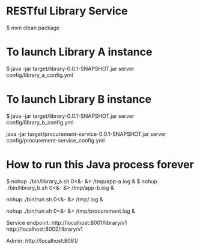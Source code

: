 RESTful Library Service
======================

$ mvn clean package

# To launch Library A instance
$ java -jar target/library-0.0.1-SNAPSHOT.jar server config/library_a_config.yml 

# To launch Library B instance
$ java -jar target/library-0.0.1-SNAPSHOT.jar server config/library_b_config.yml 

java -jar target/procurement-service-0.0.1-SNAPSHOT.jar server config/procurement-service_config.yml 

# How to run this Java process forever
$ nohup ./bin/library_a.sh 0<&- &> /tmp/app-a.log &
$ nohup ./bin/library_b.sh 0<&- &> /tmp/app-b.log &

nohup ./bin/run.sh 0<&- &> /tmp/.log &

nohup ./bin/run.sh 0<&- &> /tmp/procurement.log &

Service endpoint: 
http://localhost:8001/library/v1
http://localhost:8002/library/v1

Admin: http://localhost:8081/

